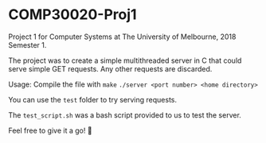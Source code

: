 # COMP30020-Proj1
Project 1 for Computer Systems at The University of Melbourne, 2018 Semester 1.

The project was to create a simple multithreaded server in C that could serve simple GET requests.
Any other requests are discarded.

Usage:
Compile the file with `make`
`./server <port number> <home directory>`

You can use the `test` folder to try serving requests.

The `test_script.sh` was a bash script provided to us to test the server.

Feel free to give it a go! :muscle:
